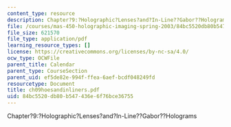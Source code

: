 ```yaml
---
content_type: resource
description: Chapter?9:?Holographic?Lenses?and?In-Line??Gabor??Holograms
file: /courses/mas-450-holographic-imaging-spring-2003/84bc5520db80b547436e6f76bce36755_ch09hoesandinliners.pdf
file_size: 621570
file_type: application/pdf
learning_resource_types: []
license: https://creativecommons.org/licenses/by-nc-sa/4.0/
ocw_type: OCWFile
parent_title: Calendar
parent_type: CourseSection
parent_uid: ef5de82e-994f-ffea-6aef-bcdf048249fd
resourcetype: Document
title: ch09hoesandinliners.pdf
uid: 84bc5520-db80-b547-436e-6f76bce36755
---
```

Chapter?9:?Holographic?Lenses?and?In-Line??Gabor??Holograms